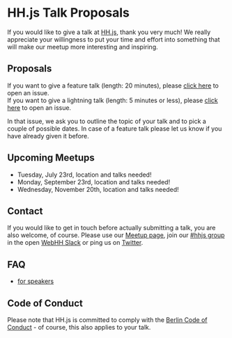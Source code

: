 # HH.js Talk Proposals

If you would like to give a talk at [HH.js](https://www.meetup.com/hamburg-js/), thank you very much! We really appreciate your willingness to put your time and effort into something that will make our meetup more interesting and inspiring.

## Proposals

If you want to give a feature talk (length: 20 minutes), please [click here](https://github.com/hamburg-js/proposals/issues/new?template=feature-talk.md) to open an issue.\
If you want to give a lightning talk (length: 5 minutes or less), please [click here](https://github.com/hamburg-js/proposals/issues/new?template=lightning-talk.md) to open an issue.

In that issue, we ask you to outline the topic of your talk and to pick a couple of possible dates. In case of a feature talk please let us know if you have already given it before.

## Upcoming Meetups

- Tuesday, July 23rd, location and talks needed!
- Monday, September 23rd, location and talks needed!
- Wednesday, November 20th, location and talks needed!

## Contact

If you would like to get in touch before actually submitting a talk, you are also welcome, of course. Please use our [Meetup page](https://www.meetup.com/hamburg-js/), join our [#hhjs group](https://web-hh.slack.com/messages/C0KESM96C) in the open [WebHH Slack](https://web-hh-slackin.herokuapp.com/) or ping us on [Twitter](http://twitter.com/hhjs).

## FAQ

- [for speakers](/speakers.md)

## Code of Conduct

Please note that HH.js is committed to comply with the [Berlin Code of Conduct](http://berlincodeofconduct.org) - of course, this also applies to your talk.
